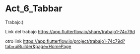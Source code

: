 # Act_6_Tabbar
Trabajo:)

Link del trabajo
https://app.flutterflow.io/share/trabajo1-74c79d

otro link
https://app.flutterflow.io/project/trabajo1-74c79d?tab=uiBuilder&page=HomePage
